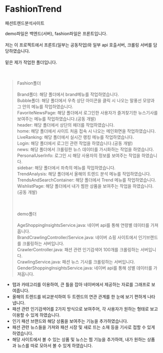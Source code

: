 # FashionTrend
패션트렌드분석사이트

demo파일은 백엔드(서버), fashion파일은 프론트입니다.<br><br>
저는 이 프로젝트에서 프론트(일부는 공동작업)와  일부 api 호출서버, 크롤링 서버를 담당하였습니다.<br><br>
밑은 제가 작업한 폴더입니다.<br><br><br>
> Fashion폴더<br><br>
Brand폴더: 해당 폴더에서 brand메뉴를 작업하였습니다.<br>
Bubble폴더: 해당 폴더에서 우측 상단 아이콘을 클릭 시 나오는 말풍선 모양과 그 안의 메뉴를 작업하였습니다.<br>
FavoriteNewsPage: 해당 폴더에서 로그인한 사용자가 즐겨찾기한 뉴스기사를 보여주는 메뉴를 작업하였습니다.(공동 개발)<br>
header: 해당 폴더에서 상단의 헤더를 작업하였습니다.<br>
home: 해당 폴더에서 사이트 처음 접속 시 나오는 메인화면을 작업하였습니다.<br>
LiveRanking: 해당 폴더에서 실시간 랭킹 메뉴를 작업하였습니다.<br>
Login: 해당 폴더에서 로그인 관련 작업을 하였습니다.(공동 개발)<br>
news: 해당 폴더에서 크롤링한 뉴스 데이터를 가시화하는 작업을 하였습니다.<br>
PersonalUserInfo: 로그인 시 해당 사용자의 정보를 보여주는 작업을 하였습니다.<br>
sidebar: 해당 폴더에서 좌측의 메뉴를 작업하였습니다.<br>
TrendAnalysis: 해당 폴더에서 올해의 트렌드 분석 메뉴를 작업하였습니다.<br>
TrendsAndSearchContainer: 해당 폴더에서 Trend 메뉴를 작업하였습니다.<br>
WishlistPage: 해당 폴더에서 내가 찜한 상품을 보여주는 작업을 하였습니다.(공동 개발)<br>
<br><br><br>
> demo폴더<br><br>
AgeShoppingInsightsService.java: 네이버 api를 통해 연령별 데이터를 가져옵니다.<br>
BrandCrawlingController/Service.java: 네이버 쇼핑 사이트에서 인기브랜드를 크롤링하는 서버입니다.<br>
CrawlerController.java: 패션 관련 인기검색어 100개를 크롤링하는 서버입니다.<br>
CrawlingService.java: 패션 뉴스 기사를 크롤링하는 서버입니다.<br>
GenderShoppingInsightsService.java: 네이버 api를 통해 성별 데이터를 가져옵니다.<br>

- 탭과 카테고리를 이용하여, 큰 틀을 잡아 네이버에서 제공하는 자료를 그래프로 보여줍니다.
- 올해의 트렌드를 비교분석하여 두 트렌드의 연관 관계를 한 눈에 보기 편하게 나타냅니다.
- 패션 관련 인기검색어를 2가지 방식으로 보여주어, 각 사용자가 원하는 형태로 보고 이용할 수 있게 하였습니다.
- 인기 패션 브랜드와 해당 상품을 보여주는 기능을 추가하였습니다.
- 패션 관련 뉴스들을 가져와 패션 시장 및 새로 뜨는 소재 등을 기사로 접할 수 있게 하였습니다.
- 해당 사이트에서 볼 수 있는 상품 및 뉴스는 찜 기능을 추가하여, 내가 원하는 상품과 뉴스를 따로 모아서 볼 수 있게 하였습니다.
